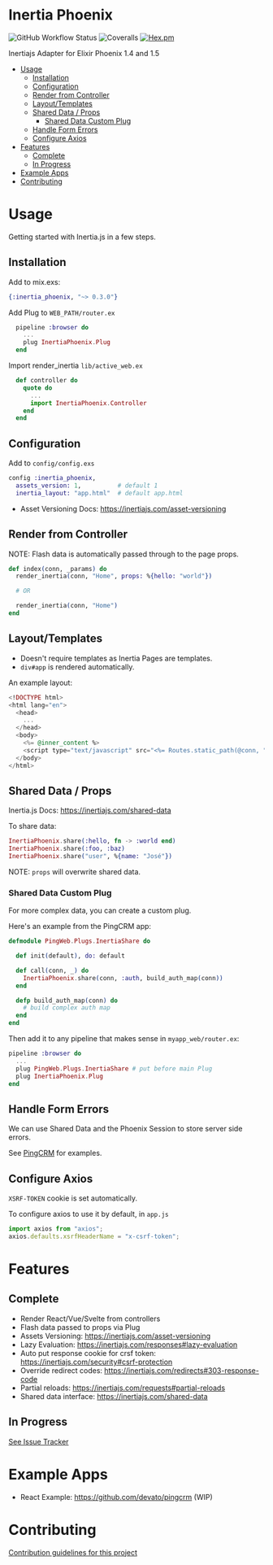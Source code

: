 # Inertia Phoenix

![GitHub Workflow Status](https://img.shields.io/github/workflow/status/devato/inertia_phoenix/CI)
![Coveralls](https://img.shields.io/coveralls/github/devato/inertia_phoenix)
[![Hex.pm](https://img.shields.io/hexpm/v/inertia_phoenix)](https://hex.pm/packages/inertia_phoenix)

Inertiajs Adapter for Elixir Phoenix 1.4 and 1.5

<!-- START doctoc generated TOC please keep comment here to allow auto update -->
<!-- DON'T EDIT THIS SECTION, INSTEAD RE-RUN doctoc TO UPDATE -->

- [Usage](#usage)
  - [Installation](#installation)
  - [Configuration](#configuration)
  - [Render from Controller](#render-from-controller)
  - [Layout/Templates](#layouttemplates)
  - [Shared Data / Props](#shared-data--props)
    - [Shared Data Custom Plug](#shared-data-custom-plug)
  - [Handle Form Errors](#handle-form-errors)
  - [Configure Axios](#configure-axios)
- [Features](#features)
  - [Complete](#complete)
  - [In Progress](#in-progress)
- [Example Apps](#example-apps)
- [Contributing](#contributing)

<!-- END doctoc generated TOC please keep comment here to allow auto update -->

# Usage

Getting started with Inertia.js in a few steps.

## Installation

Add to mix.exs:
```elixir
{:inertia_phoenix, "~> 0.3.0"}
```

Add Plug to `WEB_PATH/router.ex`
```elixir
  pipeline :browser do
    ...
    plug InertiaPhoenix.Plug
  end
```

Import render_inertia `lib/active_web.ex`
```elixir
  def controller do
    quote do
      ...
      import InertiaPhoenix.Controller
    end
  end
```

## Configuration

Add to `config/config.exs`

```elixir
config :inertia_phoenix,
  assets_version: 1,          # default 1
  inertia_layout: "app.html"  # default app.html
```

- Asset Versioning Docs: https://inertiajs.com/asset-versioning

## Render from Controller

NOTE: Flash data is automatically passed through to the page props.

```elixir
def index(conn, _params) do
  render_inertia(conn, "Home", props: %{hello: "world"})

  # OR

  render_inertia(conn, "Home")
end
```

## Layout/Templates

- Doesn't require templates as Inertia Pages are templates.
- `div#app` is rendered automatically.

An example layout:

```eex
<!DOCTYPE html>
<html lang="en">
  <head>
    ...
  </head>
  <body>
    <%= @inner_content %>
    <script type="text/javascript" src="<%= Routes.static_path(@conn, "/js/app.js") %>"></script>
  </body>
</html>
```

## Shared Data / Props

Inertia.js Docs: https://inertiajs.com/shared-data

To share data:
```elixir
InertiaPhoenix.share(:hello, fn -> :world end)
InertiaPhoenix.share(:foo, :baz)
InertiaPhoenix.share("user", %{name: "José"})
```

NOTE: `props` will overwrite shared data.

### Shared Data Custom Plug

For more complex data, you can create a custom plug.

Here's an example from the PingCRM app:
```elixir
defmodule PingWeb.Plugs.InertiaShare do

  def init(default), do: default

  def call(conn, _) do
    InertiaPhoenix.share(conn, :auth, build_auth_map(conn))
  end

  defp build_auth_map(conn) do
    # build complex auth map
  end
end
```
Then add it to any pipeline that makes sense in `myapp_web/router.ex`:

```elixir
pipeline :browser do
  ...
  plug PingWeb.Plugs.InertiaShare # put before main Plug
  plug InertiaPhoenix.Plug
end
```
## Handle Form Errors

We can use Shared Data and the Phoenix Session to store server side errors.

See [PingCRM](https://github.com/devato/pingcrm) for examples.



## Configure Axios

`XSRF-TOKEN` cookie is set automatically.

To configure axios to use it by default, in `app.js`
```javascript
import axios from "axios";
axios.defaults.xsrfHeaderName = "x-csrf-token";
```

# Features

## Complete
- Render React/Vue/Svelte from controllers
- Flash data passed to props via Plug
- Assets Versioning: https://inertiajs.com/asset-versioning
- Lazy Evaluation: https://inertiajs.com/responses#lazy-evaluation
- Auto put response cookie for crsf token: https://inertiajs.com/security#csrf-protection
- Override redirect codes: https://inertiajs.com/redirects#303-response-code
- Partial reloads: https://inertiajs.com/requests#partial-reloads
- Shared data interface: https://inertiajs.com/shared-data

## In Progress

[See Issue Tracker](https://github.com/devato/inertia_phoenix/issues)

# Example Apps

- React Example: https://github.com/devato/pingcrm (WIP)

# Contributing

[Contribution guidelines for this project](CONTRIBUTING.md)
